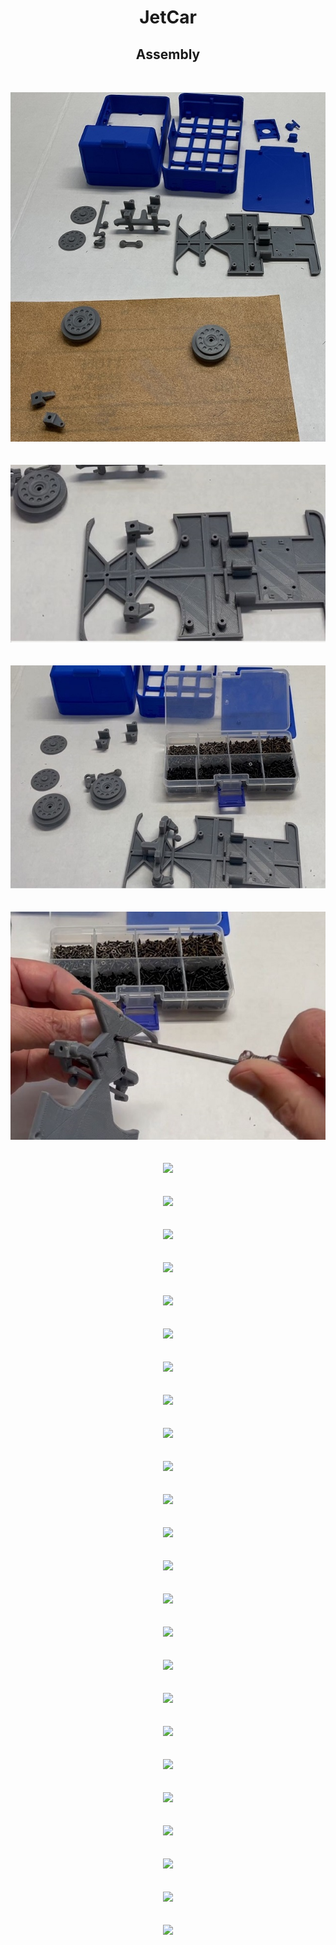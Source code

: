 <h1 style="text-align: center;">JetCar</h1>
<h2 style="text-align: center;">Assembly</h2>
<br>
<p style="text-align: center;">
 <img src="assets/images/assembly/01-printed%20parts.JPG"/><br>
<br>
<br><img src="assets/images/assembly/02-steering.JPG"/><br>
<br>
<br><img src="assets/images/assembly/03-steering.JPG"/><br>
<br>
<br><img src="assets/images/assembly/04-steering.JPG"/><br>
<br>
<br><img src="assets/images/assembly/"/><br>
<br>
<br><img src="assets/images/assembly/"/><br>
<br>
<br><img src="assets/images/assembly/"/><br>
<br>
<br><img src="assets/images/assembly/"/><br>
<br>
<br><img src="assets/images/assembly/"/><br>
<br>
<br><img src="assets/images/assembly/"/><br>
<br>
<br><img src="assets/images/assembly/"/><br>
<br>
<br><img src="assets/images/assembly/"/><br>
<br>
<br><img src="assets/images/assembly/"/><br>
<br>
<br><img src="assets/images/assembly/"/><br>
<br>
<br><img src="assets/images/assembly/"/><br>
<br>
<br><img src="assets/images/assembly/"/><br>
<br>
<br><img src="assets/images/assembly/"/><br>
<br>
<br><img src="assets/images/assembly/"/><br>
<br>
<br><img src="assets/images/assembly/"/><br>
<br>
<br><img src="assets/images/assembly/"/><br>
<br>
<br><img src="assets/images/assembly/"/><br>
<br>
<br><img src="assets/images/assembly/"/><br>
<br>
<br><img src="assets/images/assembly/"/><br>
<br>
<br><img src="assets/images/assembly/"/><br>
<br>
<br><img src="assets/images/assembly/"/><br>
<br>
<br><img src="assets/images/assembly/"/><br>
<br>
<br><img src="assets/images/assembly/"/><br>
<br>
<br><img src="assets/images/assembly/"/><br>
<br>
</p>
